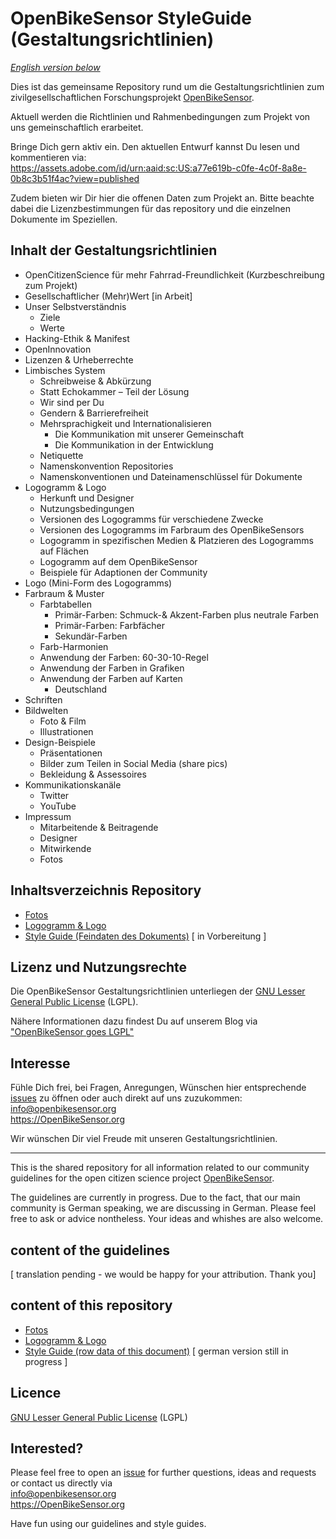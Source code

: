 # OpenBikeSensor StyleGuide (Gestaltungsrichtlinien)

<i><a href="#english">English version below</a></i>

Dies ist das gemeinsame Repository rund um die Gestaltungsrichtlinien zum zivilgesellschaftlichen Forschungsprojekt <a href="https://github.com/openbikesensor" alt="OpenBikeSensor" rel="noopener noreferrer nofollow">OpenBikeSensor</a>.

Aktuell werden die Richtlinien und Rahmenbedingungen zum Projekt von uns gemeinschaftlich erarbeitet. 

Bringe Dich gern aktiv ein. Den aktuellen Entwurf kannst Du lesen und kommentieren via:  
https://assets.adobe.com/id/urn:aaid:sc:US:a77e619b-c0fe-4c0f-8a8e-0b8c3b51f4ac?view=published

Zudem bieten wir Dir hier die offenen Daten zum Projekt an. Bitte beachte dabei die Lizenzbestimmungen für das repository und die einzelnen Dokumente im Speziellen.

## Inhalt der Gestaltungsrichtlinien

* OpenCitizenScience für mehr Fahrrad-Freundlichkeit (Kurzbeschreibung zum Projekt)
* Gesellschaftlicher (Mehr)Wert [in Arbeit]
* Unser Selbstverständnis  
    - Ziele  
    - Werte  
* Hacking-Ethik & Manifest  
* OpenInnovation  
* Lizenzen & Urheberrechte  
* Limbisches System  
    - Schreibweise & Abkürzung   
    - Statt Echokammer – Teil der Lösung  
    - Wir sind per Du  
    - Gendern & Barrierefreiheit  
    - Mehrsprachigkeit und Internationalisieren  
         - Die Kommunikation mit unserer Gemeinschaft    
         - Die Kommunikation in der Entwicklung  
    - Netiquette  
    - Namenskonvention Repositories  
    - Namenskonventionen und Dateinamenschlüssel für Dokumente  
* Logogramm & Logo  
    - Herkunft und Designer  
    - Nutzungsbedingungen  
    - Versionen des Logogramms für verschiedene Zwecke   
    - Versionen des Logogramms  im Farbraum des OpenBikeSensors  
    - Logogramm in spezifischen Medien &  Platzieren des Logogramms auf Flächen  
    - Logogramm auf dem OpenBikeSensor  
    - Beispiele für Adaptionen der Community  
* Logo (Mini-Form des Logogramms)  
* Farbraum & Muster  
    - Farbtabellen  
         - Primär-Farben: Schmuck-& Akzent-Farben plus neutrale Farben  
         - Primär-Farben: Farbfächer  
         - Sekundär-Farben  
    - Farb-Harmonien  
    - Anwendung der Farben: 60-30-10-Regel  
    - Anwendung der Farben in Grafiken  
    - Anwendung der Farben auf Karten  
         - Deutschland  
* Schriften   
* Bildwelten  
    - Foto & Film    
    - Illustrationen  
* Design-Beispiele   
    - Präsentationen  
    - Bilder zum Teilen in Social Media (share pics)  
    - Bekleidung & Assessoires  
* Kommunikationskanäle  
    - Twitter  
    - YouTube  
* Impressum  
    - Mitarbeitende & Beitragende  
    - Designer  
    - Mitwirkende  
    - Fotos  

## Inhaltsverzeichnis Repository

* <a href="./Fotos">Fotos</a>
* <a href="./Logo_Logogramm">Logogramm & Logo</a>
* <a href="./Style_Guide">Style Guide (Feindaten des Dokuments)</a> [ in Vorbereitung ]


## Lizenz und Nutzungsrechte

Die OpenBikeSensor Gestaltungsrichtlinien unterliegen der <a href="https://www.gnu.org/licenses/lgpl-3.0.en.html" title="GNU Lesser General Public License" rel="noopener noreferrer nofollow">GNU Lesser General Public License</a> (LGPL). 

Nähere Informationen dazu findest Du auf unserem Blog via <a href="https://www.openbikesensor.org/blog/2021/03/23/openbikesensor-goes-lgpl/" title="OpenBikeSensor goes LGPL - via OpenBikeSensor Blog" rel="noopener noreferrer nofollow">"OpenBikeSensor goes LGPL"</a>

## Interesse

Fühle Dich frei, bei Fragen, Anregungen, Wünschen hier entsprechende <a href="https://github.com/openbikesensor/OpenBikeSensor_StyleGuide/issues">issues</a> zu öffnen oder auch direkt auf uns zuzukommen:  
info@openbikesensor.org  
https://OpenBikeSensor.org


Wir wünschen Dir viel Freude mit unseren Gestaltungsrichtlinien.



- - -

<div id="english">
	
This is the shared repository for all information related to our community guidelines for the open citizen science project <a href="https://github.com/openbikesensor" alt="OpenBikeSensor" rel="noopener noreferrer nofollow">OpenBikeSensor</a>.

The guidelines are currently in progress. Due to the fact, that our main community is German speaking, we are discussing in German. Please feel free to ask or advice nontheless. Your ideas and whishes are also welcome.	

## content of the guidelines 

[ translation pending - we would be happy for your attribution. Thank you]

## content of this repository

* <a href="./Fotos">Fotos</a>
* <a href="./Logo_Logogramm">Logogramm & Logo</a>
* <a href="./Style_Guide">Style Guide (row data of this document)</a> [ german version still in progress ]


## Licence
<a href="https://www.gnu.org/licenses/lgpl-3.0.en.html" title="GNU Lesser General Public License" rel="noopener noreferrer nofollow">GNU Lesser General Public License</a> (LGPL)


## Interested?
Please feel free to open an <a href="https://github.com/openbikesensor/OpenBikeSensor_StyleGuide/issues">issue</a> for further questions, ideas and requests or contact us directly via  
info@openbikesensor.org  
https://OpenBikeSensor.org


Have fun using our guidelines and style guides.

</div>